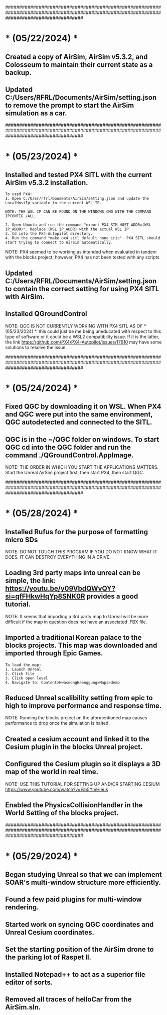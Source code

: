 ############################################################################################################################################
# * (05/22/2024) *

## Created a copy of AirSim, AirSim v5.3.2, and Colosseum to maintain their current state as a backup.

## Updated C:/Users/RFRL/Documents/AirSim/setting.json to remove the prompt to start the AirSim simulation as a car. 


############################################################################################################################################
# * (05/23/2024) *

## Installed and tested PX4 SITL with the current AirSim v5.3.2 installation. 
	To used PX4:
	1. Open C:/User/rfrl/Douments/AirSim/setting.json and update the LocalHostIp variable to the current WSL IP. 

	NOTE: THE WSL IP CAN BE FOUND ON THE WINDOWS CMD WITH THE COMMAND IPCONFIG /ALL.

	2. Open Ubuntu and run the command "export PX4_SIM_HOST_ADDR=(WSL IP_ADDR)". Replace (WSL IP_ADDR) with the actual WSL IP
	3. Cd into the PX4-Autopilot directory.
	4. Run the command "make px4_sitl_default none_iris". PX4 SITL should start trying to connect to AirSim automatically.

NOTE: PX4 seemed to be working as intended when evaluated in tandem with the blocks project; however, PX4 has not been tested with any scripts

## Updated C:/Users/RFRL/Documents/AirSim/setting.json to contain the correct setting for using PX4 SITL with AirSim.

## Installed QGroundControl

NOTE: QGC IS NOT CURRENTLY WORKING WITH PX4 SITL AS OF * (05/23/2024) *. this could just be me being uneducated with respect to this type of software or it could be a WSL2 compatibility issue. If it is the latter, the link https://github.com/PX4/PX4-Autopilot/issues/17610 may have some solutions to resolve the issue.


############################################################################################################################################
# * (05/24/2024) *

## Fixed QGC by downloading it on WSL. When PX4 and QGC were put into the same environment, QGC autodetected and connected to the SITL.

## QGC is in the ~/QGC folder on windows. To start QGC cd into the QGC folder and run the command ./QGroundControl.AppImage.

NOTE: THE ORDER IN WHICH YOU START THE APPLICATIONS MATTERS. Start the Unreal AirSim project first, then start PX4, then start QGC.


############################################################################################################################################
# * (05/28/2024) *

## Installed Rufus for the purpose of formatting micro SDs

NOTE: DO NOT TOUCH THIS PROGRAM IF YOU DO NOT KNOW WHAT IT DOES. IT CAN DESTROY EVERYTHING IN A DRIVE.

## Loading 3rd party maps into unreal can be simple, the link: https://youtu.be/y09VbdQWvQY?si=qfFHkwHqYp8SNK0R provides a good tutorial.

NOTE: It seems that importing a 3rd party map to Unreal will be more difficult if the map in question does not have an associated .FBX file.

## Imported a traditional Korean palace to the blocks projects. This map was downloaded and imported through Epic Games.
	To load the map:
	1. Launch Unreal
	2. Click file 
	3. Click open level
	4. Navigate to: Content>HwaseongHaenggung>Maps>demo

## Reduced Unreal scalibility setting from epic to high to improve performance and response time.

NOTE: Running the blocks project on the aformentioned map causes performance to drop once the simulation is halted.

## Created a cesium account and linked it to the Cesium plugin in the blocks Unreal project.

## Configured the Cesium plugin so it displays a 3D map of the world in real time. 

NOTE: USE THIS TUTORIAL FOR SETTING UP AND/OR STARTING CESIUM https://www.youtube.com/watch?v=Eib5YmHieuk

## Enabled the PhysicsCollisionHandler in the World Setting of the blocks project.


############################################################################################################################################
# * (05/29/2024) *

## Began studying Unreal so that we can implement SOAR's multi-window structure more efficiently.

## Found a few paid plugins for multi-window rendering.

## Started work on syncing QGC coordinates and Unreal Cesium coordinates.

## Set the starting position of the AirSim drone to the parking lot of Raspet II.

## Installed Notepad++ to act as a superior file editor of sorts.

## Removed all traces of helloCar from the AirSim.sln.